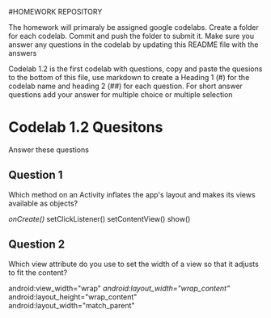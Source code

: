 #HOMEWORK REPOSITORY

The homework will primaraly be assigned google codelabs. Create a folder for each codelab. Commit and push the folder to submit it. Make sure you answer any questions in the codelab by updating this README file with the answers

Codelab 1.2 is the first codelab with questions, copy and paste the quesions to the bottom of this file, use markdown to create a Heading 1 (#) for the codelab name and heading 2 (##) for each question. For short answer questions add your answer for multiple choice or multiple selection 

# Codelab 1.2 Quesitons
Answer these questions

## Question 1
Which method on an Activity inflates the app's layout and makes its views available as objects?

*onCreate()*
setClickListener()
setContentView()
show()


## Question 2
Which view attribute do you use to set the width of a view so that it adjusts to fit the content?

android:view_width="wrap"
*android:layout_width="wrap_content"*
android:layout_height="wrap_content"
android:layout_width="match_parent"
